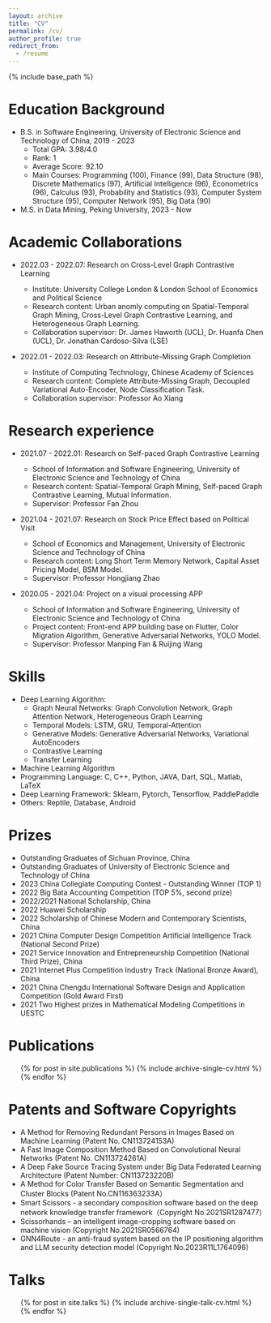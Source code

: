 ```yaml
---
layout: archive
title: "CV"
permalink: /cv/
author_profile: true
redirect_from:
  - /resume
---
```


{% include base_path %}

Education Background
======
* B.S. in Software Engineering, University of Electronic Science and Technology of China, 2019 - 2023
  * Total GPA: 3.98/4.0
  * Rank: 1
  * Average Score: 92.10
  * Main Courses: Programming (100), Finance (99), Data Structure (98), Discrete Mathematics (97), Artificial Intelligence (96), Econometrics (96), Calculus (93), Probability and Statistics (93), Computer System Structure (95), Computer Network (95), Big Data (90)
* M.S. in Data Mining, Peking University, 2023 - Now

Academic Collaborations
======
* 2022.03 - 2022.07: Research on Cross-Level Graph Contrastive Learning
  * Institute: University College London & London School of Economics and Political Science
  * Research content: Urban anomly computing on Spatial-Temporal Graph Mining, Cross-Level Graph Contrastive Learning, and Heterogeneous Graph Learning.
  * Collaboration supervisor: Dr. James Haworth (UCL), Dr. Huanfa Chen (UCL), Dr. Jonathan Cardoso-Silva (LSE) 
  
* 2022.01 - 2022.03: Research on Attribute-Missing Graph Completion
  * Institute of Computing Technology, Chinese Academy of Sciences
  * Research content: Complete Attribute-Missing Graph, Decoupled Variational Auto-Encoder, Node Classification Task.
  * Collaboration supervisor: Professor Ao Xiang
  
Research experience
======
* 2021.07 - 2022.01: Research on Self-paced Graph Contrastive Learning
  * School of Information and Software Engineering, University of Electronic Science and Technology of China
  * Research content: Spatial-Temporal Graph Mining, Self-paced Graph Contrastive Learning, Mutual Information.
  * Supervisor: Professor Fan Zhou

* 2021.04 - 2021.07: Research on Stock Price Effect based on Political Visit
  * School of Economics and Management, University of Electronic Science and Technology of China
  * Research content: Long Short Term Memory Network, Capital Asset Pricing Model, BSM Model.
  * Supervisor: Professor Hongjiang Zhao

* 2020.05 - 2021.04: Project on a visual processing APP
  * School of Information and Software Engineering, University of Electronic Science and Technology of China
  * Project content: Front-end APP building base on Flutter, Color Migration Algorithm, Generative Adversarial Networks, YOLO Model.
  * Supervisor: Professor Manping Fan & Ruijing Wang
  
Skills
======
* Deep Learning Algorithm: 
  * Graph Neural Networks: Graph Convolution Network, Graph Attention Network, Heterogeneous Graph Learning
  * Temporal Models: LSTM, GRU, Temporal-Attention
  * Generative Models: Generative Adversarial Networks, Variational AutoEncoders
  * Contrastive Learning
  * Transfer Learning
* Machine Learning Algorithm
* Programming Language: C, C++, Python, JAVA, Dart, SQL, Matlab, LaTeX
* Deep Learning Framework: Sklearn, Pytorch, Tensorflow, PaddlePaddle
* Others: Reptile, Database, Android


Prizes
======
* Outstanding Graduates of Sichuan Province, China
* Outstanding Graduates of University of Electronic Science and Technology of China
* 2023 China Collegiate Computing Contest - Outstanding Winner (TOP 1)
* 2022 Big Bata Accounting Competition (TOP 5%, second prize)
* 2022/2021 National Scholarship, China
* 2022 Huawei Scholarship
* 2022 Scholarship of Chinese Modern and Contemporary Scientists, China
* 2021 China Computer Design Competition Artificial Intelligence Track (National Second Prize)
* 2021 Service Innovation and Entrepreneurship Competition (National Third Prize), China
* 2021 Internet Plus Competition Industry Track (National Bronze Award), China
* 2021 China Chengdu International Software Design and Application Competition (Gold Award First)
* 2021 Two Highest prizes in Mathematical Modeling Competitions in UESTC

Publications
======
  <ul>{% for post in site.publications %}
    {% include archive-single-cv.html %}
  {% endfor %}</ul>

Patents and Software Copyrights
======
* A Method for Removing Redundant Persons in Images Based on Machine Learning (Patent No. CN113724153A)
* A Fast Image Composition Method Based on Convolutional Neural Networks (Patent No. CN113724261A)
* A Deep Fake Source Tracing System under Big Data Federated Learning Architecture (Patent Number: CN113723220B)
* A Method for Color Transfer Based on Semantic Segmentation and Cluster Blocks (Patent No.CN116363233A）
* Smart Scissors - a secondary composition software based on the deep network knowledge transfer framework（Copyright No.2021SR1287477）
* Scissorhands – an intelligent image-cropping software based on machine vision (Copyright No.2021SR0566764)
* GNN4Route - an anti-fraud system based on the IP positioning algorithm and LLM security detection model (Copyright No.2023R11L1764096)

Talks
======
  <ul>{% for post in site.talks %}
    {% include archive-single-talk-cv.html %}
  {% endfor %}</ul>
